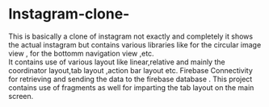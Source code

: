 # Instagram-clone-
 
This is basically a clone of instagram not exactly and completely it shows the actual instagram but contains various libraries like for the circular image view , for the bottomm navigation view ,etc.    
It contains use of various layout like linear,relative and mainly the coordinator layout,tab layout ,action bar layout etc.
Firebase Connectivity for  retrieving and sending the data to the firebase database .
This project contains use of fragments as well for imparting the tab layout on the main screen.

